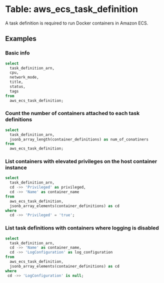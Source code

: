 # Table: aws_ecs_task_definition

A task definition is required to run Docker containers in Amazon ECS.

## Examples

### Basic info

```sql
select
  task_definition_arn,
  cpu,
  network_mode,
  title,
  status,
  tags
from
  aws_ecs_task_definition;
```


### Count the number of containers attached to each task definitions

```sql
select
  task_definition_arn,
  jsonb_array_length(container_definitions) as num_of_conatiners
from
  aws_ecs_task_definition;
```


### List containers with elevated privileges on the host container instance

```sql
select
  task_definition_arn,
  cd ->> 'Privileged' as privileged,
  cd ->> 'Name' as container_name
from
  aws_ecs_task_definition,
  jsonb_array_elements(container_definitions) as cd
where
  cd ->> 'Privileged' = 'true';
```


### List task definitions with containers where logging is disabled

```sql
select
  task_definition_arn,
  cd ->> 'Name' as container_name,
  cd ->> 'LogConfiguration' as log_configuration
from
  aws_ecs_task_definition,
  jsonb_array_elements(container_definitions) as cd
where
 cd ->> 'LogConfiguration' is null;
```
